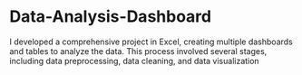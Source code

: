 # Data-Analysis-Dashboard
 I developed a comprehensive project in Excel, creating multiple dashboards and tables to analyze the data. This process involved several stages, including data preprocessing, data cleaning, and data visualization
